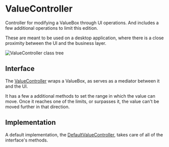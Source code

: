 # ValueController

Controller for modifying a ValueBox through UI operations. And includes a few additional operations to limit this edition.

These are meant to be used on a desktop application, where there is a close proximity between the UI and the business layer.

![ValueController class tree](./images/valuecontroller_class_tree.png)

## Interface

The [ValueController][valuecontroller] wraps a ValueBox, as serves as a mediator between it and the UI.

It has a few a additional methods to set the range in which the value can move. Once it reaches one of the limits, or surpasses it, the value can't be moved further in that direction.

## Implementation

A default implementation, the [DefaultValueController][defaultvaluecontroller], takes care of all of the interface's methods.

[defaultvaluecontroller]: ./apidocs/com/wandrell/tabletop/stat/valuecontroller/DefaultValueController.html
[valuecontroller]: ./apidocs/com/wandrell/tabletop/stat/valuecontroller/ValueController.html